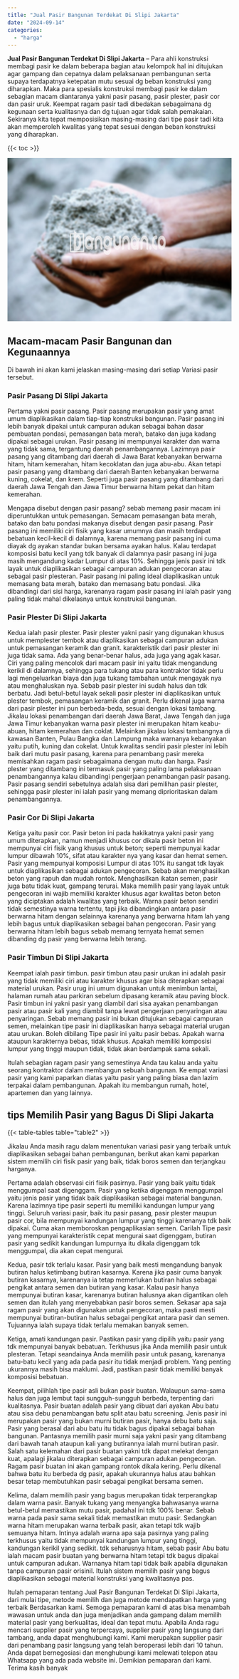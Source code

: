 ```yaml
---
title: "Jual Pasir Bangunan Terdekat Di Slipi Jakarta"
date: "2024-09-14"
categories: 
  - "harga"
---
```


**Jual Pasir Bangunan Terdekat Di Slipi Jakarta** – Para ahli konstruksi membagi pasir ke dalam beberapa bagian atau kelompok hal ini ditujukan agar gampang dan cepatnya dalam pelaksanaan pembangunan serta supaya terdapatnya ketepatan mutu sesuai dg beban konstruksi yang diharapkan. Maka para spesialis konstruksi membagi pasir ke dalam sebagian macam diantaranya yakni pasir pasang, pasir plester, pasir cor dan pasir uruk. Keempat ragam pasir tadi dibedakan sebagaimana dg kegunaan serta kualitasnya dan dg tujuan agar tidak salah pemakaian. Sekiranya kita tepat memposisikan masing-masing dari tipe pasir tadi kita akan memperoleh kwalitas yang tepat sesuai dengan beban konstruksi yang diharapkan.

{{< toc >}}

![Jual Pasir Bangunan Terdekat Di Slipi Jakarta](/images/jual-pasir-bangunan-50.png)

## Macam-macam Pasir Bangunan dan Kegunaannya

Di bawah ini akan kami jelaskan masing-masing dari setiap Variasi pasir tersebut.

### Pasir Pasang Di Slipi Jakarta

Pertama yakni pasir pasang. Pasir pasang merupakan pasir yang amat umum diaplikasikan dalam tiap-tiap konstruksi bangunan. Pasir pasang ini lebih banyak dipakai untuk campuran adukan sebagai bahan dasar pembuatan pondasi, pemasangan bata merah, batako dan juga kadang dipakai sebagai urukan. Pasir pasang ini mempunyai karakter dan warna yang tidak sama, tergantung daerah penambangannya. Lazimnya pasir pasang yang ditambang dari daerah di Jawa Barat kebanyakan berwarna hitam, hitam kemerahan, hitam kecoklatan dan juga abu-abu. Akan tetapi pasir pasang yang ditambang dari daerah Banten kebanyakan berwarna kuning, cokelat, dan krem. Seperti juga pasir pasang yang ditambang dari daerah Jawa Tengah dan Jawa Timur berwarna hitam pekat dan hitam kemerahan.

Mengapa disebut dengan pasir pasang? sebab memang pasir macam ini diperuntukkan untuk pemasangan. Semacam pemasangan bata merah, batako dan batu pondasi makanya disebut dengan pasir pasang. Pasir pasang ini memiliki ciri fisik yang kasar umumnya dan masih terdapat bebatuan kecil-kecil di dalamnya, karena memang pasir pasang ini cuma diayak dg ayakan standar bukan bersama ayakan halus. Kalau terdapat komposisi batu kecil yang tdk banyak di dalamnya pasir pasang ini juga masih mengandung kadar Lumpur di atas 10%. Sehingga jenis pasir ini tdk layak untuk diaplikasikan sebagai campuran adukan pengecoran atau sebagai pasir plesteran. Pasir pasang ini paling ideal diaplikasikan untuk memasang bata merah, batako dan memasang batu pondasi. Jika dibandingi dari sisi harga, karenanya ragam pasir pasang ini ialah pasir yang paling tidak mahal dikelasnya untuk konstruksi bangunan.

### Pasir Plester Di Slipi Jakarta

Kedua ialah pasir plester. Pasir plester yakni pasir yang digunakan khusus untuk memplester tembok atau diaplikasikan sebagai campuran adukan untuk pemasangan keramik dan granit. karakteristik dari pasir plester ini juga tidak sama. Ada yang benar-benar halus, ada juga yang agak kasar. Ciri yang paling mencolok dari macam pasir ini yaitu tidak mengandung kerikil di dalamnya, sehingga para tukang atau para kontraktor tidak perlu lagi mengeluarkan biaya dan juga tukang tambahan untuk mengayak nya atau menghaluskan nya. Sebab pasir plester ini sudah halus dan tdk berbatu. Jadi betul-betul layak sekali pasir plester ini diaplikasikan untuk plester tembok, pemasangan keramik dan granit. Perlu dikenal juga warna dari pasir plester ini pun berbeda-beda, sesuai dengan lokasi tambang. Jikalau lokasi penambangan dari daerah Jawa Barat, Jawa Tengah dan juga Jawa Timur kebanyakan warna pasir plester ini merupakan hitam keabu-abuan, hitam kemerahan dan coklat. Melainkan jikalau lokasi tambangnya di kawasan Banten, Pulau Bangka dan Lampung maka warnanya kebanyakan yaitu putih, kuning dan cokelat. Untuk kwalitas sendiri pasir plester ini lebih baik dari mutu pasir pasang, karena para penambang pasir mereka memisahkan ragam pasir sebagaimana dengan mutu dan harga. Pasir plester yang ditambang ini termasuk pasir yang paling lama pelaksanaan penambangannya kalau dibandingi pengerjaan penambangan pasir pasang. Pasir pasang sendiri sebetulnya adalah sisa dari pemilihan pasir plester, sehingga pasir plester ini ialah pasir yang memang diprioritaskan dalam penambangannya.

### Pasir Cor Di Slipi Jakarta

Ketiga yaitu pasir cor. Pasir beton ini pada hakikatnya yakni pasir yang umum diterapkan, namun menjadi khusus cor dikala pasir beton ini mempunyai ciri fisik yang khusus untuk beton; seperti mempunyai kadar lumpur dibawah 10%, sifat atau karakter nya yang kasar dan hemat semen. Pasir yang mempunyai komposisi Lumpur di atas 10% itu sangat tdk layak untuk diaplikasikan sebagai adukan pengecoran. Sebab akan menghasilkan beton yang rapuh dan mudah rontok. Menghasilkan ikatan semen, pasir juga batu tidak kuat, gampang terurai. Maka memilih pasir yang layak untuk pengecoran ini wajib memiliki karakter khusus agar kwalitas beton beton yang diciptakan adalah kwalitas yang terbaik. Warna pasir beton sendiri tidak semestinya warna tertentu, tapi jika dibandingkan antara pasir berwarna hitam dengan selainnya karenanya yang berwarna hitam lah yang lebih bagus untuk diaplikasikan sebagai bahan pengecoran. Pasir yang berwarna hitam lebih bagus sebab memang ternyata hemat semen dibanding dg pasir yang berwarna lebih terang.

### Pasir Timbun Di Slipi Jakarta

Keempat ialah pasir timbun. pasir timbun atau pasir urukan ini adalah pasir yang tidak memiliki ciri atau karakter khusus agar bisa diterapkan sebagai material urukan. Pasir urug ini umum digunakan untuk menimbun lantai, halaman rumah atau parkiran sebelum dipasang keramik atau paving block. Pasir timbun ini yakni pasir yang diambil dari sisa ayakan penambangan pasir atau pasir kali yang diambil tanpa lewat pengerjaan penyaringan atau penyaringan. Sebab memang pasir ini bukan ditujukan sebagai campuran semen, melainkan tipe pasir ini diaplikasikan hanya sebagai material urugan atau urukan. Boleh dibilang Tipe pasir ini yaitu pasir bebas. Apakah warna ataupun karakternya bebas, tidak khusus. Apakah memiliki komposisi lumpur yang tinggi maupun tidak, tidak akan berdampak sama sekali.

Itulah sebagian ragam pasir yang semestinya Anda tau kalau anda yaitu seorang kontraktor dalam membangun sebuah bangunan. Ke empat variasi pasir yang kami paparkan diatas yaitu pasir yang paling biasa dan lazim terpakai dalam pembangunan. Apakah itu membangun rumah, hotel, apartemen dan yang lainnya.

## tips Memilih Pasir yang Bagus Di Slipi Jakarta

{{< table-tables table="table2" >}}

Jikalau Anda masih ragu dalam menentukan variasi pasir yang terbaik untuk diaplikasikan sebagai bahan pembangunan, berikut akan kami paparkan sistem memilih ciri fisik pasir yang baik, tidak boros semen dan terjangkau harganya.

Pertama adalah observasi ciri fisik pasirnya. Pasir yang baik yaitu tidak menggumpal saat digenggam. Pasir yang ketika digenggam menggumpal yaitu jenis pasir yang tidak baik diaplikasikan sebagai material bangunan. Karena lazimnya tipe pasir seperti itu memiliki kandungan lumpur yang tinggi. Seluruh variasi pasir, baik itu pasir pasang, pasir plester maupun pasir cor, bila mempunyai kandungan lumpur yang tinggi karenanya tdk baik dipakai. Cuma akan memboroskan pengaplikasian semen. Carilah Tipe pasir yang mempunyai karakteristik cepat mengurai saat digenggam, butiran pasir yang sedikit kandungan lumpurnya itu dikala digenggam tdk menggumpal, dia akan cepat mengurai.

Kedua, pasir tdk terlalu kasar. Pasir yang baik mesti mengandung banyak butiran halus ketimbang butiran kasarnya. Karena jika pasir cuma banyak butiran kasarnya, karenanya ia tetap memerlukan butiran halus sebagai pengikat antara semen dan butiran yang kasar. Kalau pasir hanya mempunyai butiran kasar, karenanya butiran halusnya akan digantikan oleh semen dan itulah yang menyebabkan pasir boros semen. Sekasar apa saja ragam pasir yang akan digunakan untuk pengecoran, maka pasti mesti mempunyai butiran-butiran halus sebagai pengikat antara pasir dan semen. Tujuannya ialah supaya tidak terlalu memakan banyak semen.

Ketiga, amati kandungan pasir. Pastikan pasir yang dipilih yaitu pasir yang tdk mempunyai banyak bebatuan. Terkhusus jika Anda memilih pasir untuk plesteran. Tetapi seandainya Anda memilih pasir untuk pasang, karenanya batu-batu kecil yang ada pada pasir itu tidak menjadi problem. Yang penting ukurannya masih bisa maklumi. Jadi, pastikan pasir tidak memiliki banyak komposisi bebatuan.

Keempat, pilihlah tipe pasir asli bukan pasir buatan. Walaupun sama-sama halus dan juga lembut tapi sungguh-sungguh berbeda, terpenting dari kualitasnya. Pasir buatan adalah pasir yang dibuat dari ayakan Abu batu atau sisa debu penambangan batu split atau batu screening. Jenis pasir ini merupakan pasir yang bukan murni butiran pasir, hanya debu batu saja. Pasir yang berasal dari abu batu itu tidak bagus dipakai sebagai bahan bangunan. Pantasnya memilih pasir murni saja yakni pasir yang ditambang dari bawah tanah ataupun kali yang butirannya ialah murni butiran pasir. Salah satu kelemahan dari pasir buatan yakni tdk dapat melekat dengan kuat, apalagi jikalau diterapkan sebagai campuran adukan pengecoran. Ragam pasir buatan ini akan gampang rontok dikala kering. Perlu dikenal bahwa batu itu berbeda dg pasir, apakah ukurannya halus atau bahkan besar tetap membutuhkan pasir sebagai pengikat bersama semen.

Kelima, dalam memilih pasir yang bagus merupakan tidak terperangkap dalam warna pasir. Banyak tukang yang menyangka bahwasanya warna betul-betul memastikan mutu pasir, padahal ini tdk 100% benar. Sebab warna pada pasir sama sekali tidak memastikan mutu pasir. Sedangkan warna hitam merupakan warna terbaik pasir, akan tetapi tdk wajib semuanya hitam. Intinya adalah warna apa saja pasirnya yang paling terkhusus yaitu tidak mempunyai kandungan lumpur yang tinggi, kandungan kerikil yang sedikit. tdk seharusnya hitam, sebab pasir Abu batu ialah macam pasir buatan yang berwarna hitam tetapi tdk bagus dipakai untuk campuran adukan. Warnanya hitam tapi tidak baik apabila digunakan tanpa campuran pasir orisinil. Itulah sistem memilih pasir yang bagus diaplikasikan sebagai material konstruksi yang kwalitasnya pas.

Itulah pemaparan tentang Jual Pasir Bangunan Terdekat Di Slipi Jakarta, dari mulai tipe, metode memilih dan juga metode mendapatkan harga yang terbaik Berdasarkan kami. Semoga pemaparan kami di atas bisa menambah wawasan untuk anda dan juga menjadikan anda gampang dalam memilih material pasir yang berkualitas, ideal dan tepat mutu. Apabila Anda ragu mencari supplier pasir yang terpercaya, supplier pasir yang langsung dari tambang, anda dapat menghubungi kami. Kami merupakan supplier pasir dari penambang pasir langsung yang telah beroperasi lebih dari 10 tahun. Anda dapat bernegosiasi dan menghubungi kami melewati telepon atau Whatsapp yang ada pada website ini. Demikian pemaparan dari kami. Terima kasih banyak

